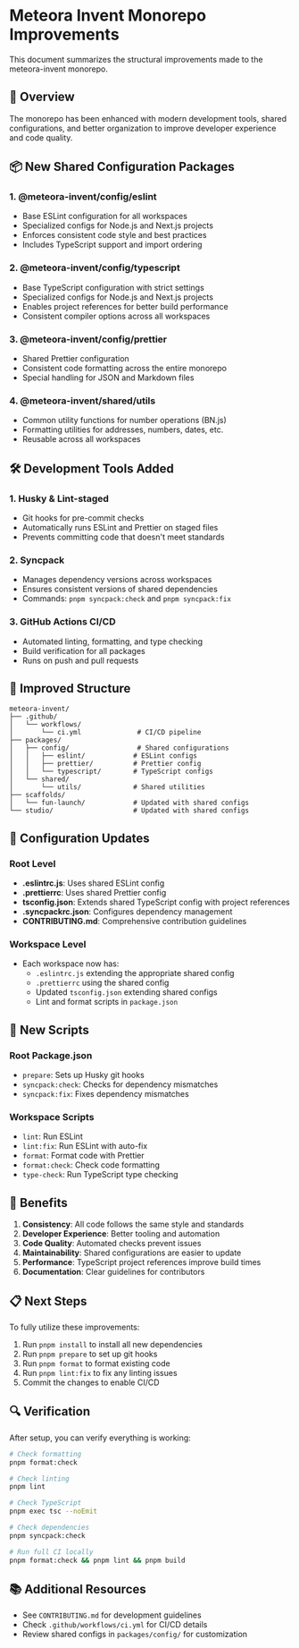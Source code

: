 # Meteora Invent Monorepo Improvements

This document summarizes the structural improvements made to the meteora-invent monorepo.

## 🎯 Overview

The monorepo has been enhanced with modern development tools, shared configurations, and better organization to improve developer experience and code quality.

## 📦 New Shared Configuration Packages

### 1. **@meteora-invent/config/eslint**
- Base ESLint configuration for all workspaces
- Specialized configs for Node.js and Next.js projects
- Enforces consistent code style and best practices
- Includes TypeScript support and import ordering

### 2. **@meteora-invent/config/typescript**
- Base TypeScript configuration with strict settings
- Specialized configs for Node.js and Next.js projects
- Enables project references for better build performance
- Consistent compiler options across all workspaces

### 3. **@meteora-invent/config/prettier**
- Shared Prettier configuration
- Consistent code formatting across the entire monorepo
- Special handling for JSON and Markdown files

### 4. **@meteora-invent/shared/utils**
- Common utility functions for number operations (BN.js)
- Formatting utilities for addresses, numbers, dates, etc.
- Reusable across all workspaces

## 🛠️ Development Tools Added

### 1. **Husky & Lint-staged**
- Git hooks for pre-commit checks
- Automatically runs ESLint and Prettier on staged files
- Prevents committing code that doesn't meet standards

### 2. **Syncpack**
- Manages dependency versions across workspaces
- Ensures consistent versions of shared dependencies
- Commands: `pnpm syncpack:check` and `pnpm syncpack:fix`

### 3. **GitHub Actions CI/CD**
- Automated linting, formatting, and type checking
- Build verification for all packages
- Runs on push and pull requests

## 📁 Improved Structure

```
meteora-invent/
├── .github/
│   └── workflows/
│       └── ci.yml              # CI/CD pipeline
├── packages/
│   ├── config/                 # Shared configurations
│   │   ├── eslint/            # ESLint configs
│   │   ├── prettier/          # Prettier config
│   │   └── typescript/        # TypeScript configs
│   └── shared/
│       └── utils/             # Shared utilities
├── scaffolds/
│   └── fun-launch/            # Updated with shared configs
└── studio/                    # Updated with shared configs
```

## 🔧 Configuration Updates

### Root Level
- **.eslintrc.js**: Uses shared ESLint config
- **.prettierrc**: Uses shared Prettier config
- **tsconfig.json**: Extends shared TypeScript config with project references
- **.syncpackrc.json**: Configures dependency management
- **CONTRIBUTING.md**: Comprehensive contribution guidelines

### Workspace Level
- Each workspace now has:
  - `.eslintrc.js` extending the appropriate shared config
  - `.prettierrc` using the shared config
  - Updated `tsconfig.json` extending shared configs
  - Lint and format scripts in `package.json`

## 📝 New Scripts

### Root Package.json
- `prepare`: Sets up Husky git hooks
- `syncpack:check`: Checks for dependency mismatches
- `syncpack:fix`: Fixes dependency mismatches

### Workspace Scripts
- `lint`: Run ESLint
- `lint:fix`: Run ESLint with auto-fix
- `format`: Format code with Prettier
- `format:check`: Check code formatting
- `type-check`: Run TypeScript type checking

## 🚀 Benefits

1. **Consistency**: All code follows the same style and standards
2. **Developer Experience**: Better tooling and automation
3. **Code Quality**: Automated checks prevent issues
4. **Maintainability**: Shared configurations are easier to update
5. **Performance**: TypeScript project references improve build times
6. **Documentation**: Clear guidelines for contributors

## 📋 Next Steps

To fully utilize these improvements:

1. Run `pnpm install` to install all new dependencies
2. Run `pnpm prepare` to set up git hooks
3. Run `pnpm format` to format existing code
4. Run `pnpm lint:fix` to fix any linting issues
5. Commit the changes to enable CI/CD

## 🔍 Verification

After setup, you can verify everything is working:

```bash
# Check formatting
pnpm format:check

# Check linting
pnpm lint

# Check TypeScript
pnpm exec tsc --noEmit

# Check dependencies
pnpm syncpack:check

# Run full CI locally
pnpm format:check && pnpm lint && pnpm build
```

## 📚 Additional Resources

- See `CONTRIBUTING.md` for development guidelines
- Check `.github/workflows/ci.yml` for CI/CD details
- Review shared configs in `packages/config/` for customization
